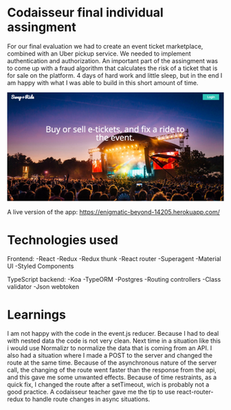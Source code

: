 
# Codaisseur final individual assingment
For our final evaluation we had to create an event ticket marketplace, combined with an Uber pickup service. We needed to implement authentication and authorization. An important part of the assingment was to come up with a fraud algorithm that calculates the risk of a ticket that is for sale on the platform. 4 days of hard work and little sleep, but in the end I am happy with what I was able to build in this short amount of time.

![Screenshot](swapride.png)

A live version of the app: https://enigmatic-beyond-14205.herokuapp.com/

# Technologies used
Frontend:
-React
-Redux
-Redux thunk
-React router
-Superagent
-Material UI
-Styled Components

TypeScript backend:
-Koa
-TypeORM
-Postgres
-Routing controllers
-Class validator
-Json webtoken


# Learnings
I am not happy with the code in the event.js reducer. Because I had to deal with nested data the code is not very clean. Next time in a situation like this i would use Normalizr to normalize the data that is coming from an API.
I also had a situation where I made a POST to the server and changed the route at the same time. Because of the asynchronous nature of the server call, the changing of the route went faster than the response from the api, and this gave me some unwanted effects. Because of time restraints, as a quick fix, I changed the route after a setTimeout, wich is probably not a good practice. A codaisseur teacher gave me the tip to use react-router-redux to handle route changes in async situations.      

